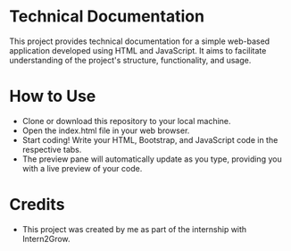 # Technical Documentation
This project provides technical documentation for a simple web-based application developed using HTML and JavaScript. It aims to facilitate understanding of the project's structure, functionality, and usage.

# How to Use
<ul> <li>Clone or download this repository to your local machine.<br/></li> <li>Open the index.html file in your web browser.<br/></li> <li>Start coding! Write your HTML, Bootstrap, and JavaScript code in the respective tabs.<br/></li> <li>The preview pane will automatically update as you type, providing you with a live preview of your code.<br/> </li> </ul>

# Credits
<ul> <li> This project was created by me as part of the internship with Intern2Grow.<br/> </li> </ul>


